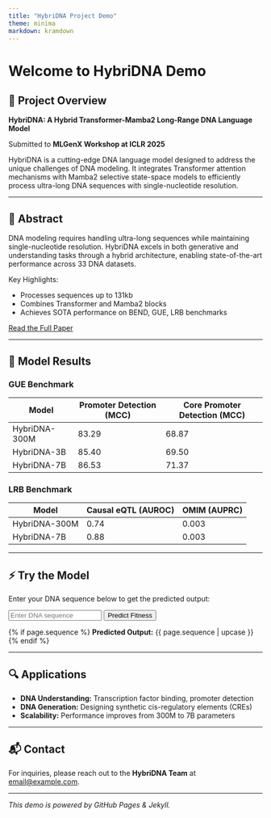 ```yaml
---
title: "HybriDNA Project Demo"
theme: minima
markdown: kramdown
---
```


# Welcome to HybriDNA Demo

## 🚀 Project Overview

**HybriDNA: A Hybrid Transformer-Mamba2 Long-Range DNA Language Model**

Submitted to **MLGenX Workshop at ICLR 2025**

HybriDNA is a cutting-edge DNA language model designed to address the unique challenges of DNA modeling. It integrates Transformer attention mechanisms with Mamba2 selective state-space models to efficiently process ultra-long DNA sequences with single-nucleotide resolution.

---

## 📄 Abstract

DNA modeling requires handling ultra-long sequences while maintaining single-nucleotide resolution. HybriDNA excels in both generative and understanding tasks through a hybrid architecture, enabling state-of-the-art performance across 33 DNA datasets.

Key Highlights:
- Processes sequences up to 131kb
- Combines Transformer and Mamba2 blocks
- Achieves SOTA performance on BEND, GUE, LRB benchmarks

[Read the Full Paper](#)

---

## 🧪 Model Results

### **GUE Benchmark**

| Model               | Promoter Detection (MCC) | Core Promoter Detection (MCC) |
|---------------------|--------------------------|-------------------------------|
| HybriDNA-300M       | 83.29                    | 68.87                         |
| HybriDNA-3B         | 85.40                    | 69.50                         |
| HybriDNA-7B         | 86.53                    | 71.37                         |

### **LRB Benchmark**

| Model               | Causal eQTL (AUROC) | OMIM (AUPRC) |
|---------------------|---------------------|--------------|
| HybriDNA-300M       | 0.74                | 0.003        |
| HybriDNA-7B         | 0.88                | 0.003        |

---

## ⚡ Try the Model

Enter your DNA sequence below to get the predicted output:

<form method="GET" action="">
  <input type="text" name="sequence" placeholder="Enter DNA sequence" />
  <button type="submit">Predict Fitness</button>
</form>

{% if page.sequence %}
**Predicted Output:** {{ page.sequence | upcase }}
{% endif %}

---

## 🔍 Applications

- **DNA Understanding:** Transcription factor binding, promoter detection
- **DNA Generation:** Designing synthetic cis-regulatory elements (CREs)
- **Scalability:** Performance improves from 300M to 7B parameters

---

## 📬 Contact

For inquiries, please reach out to the **HybriDNA Team** at [email@example.com](mailto:email@example.com).

---

_This demo is powered by GitHub Pages & Jekyll._

